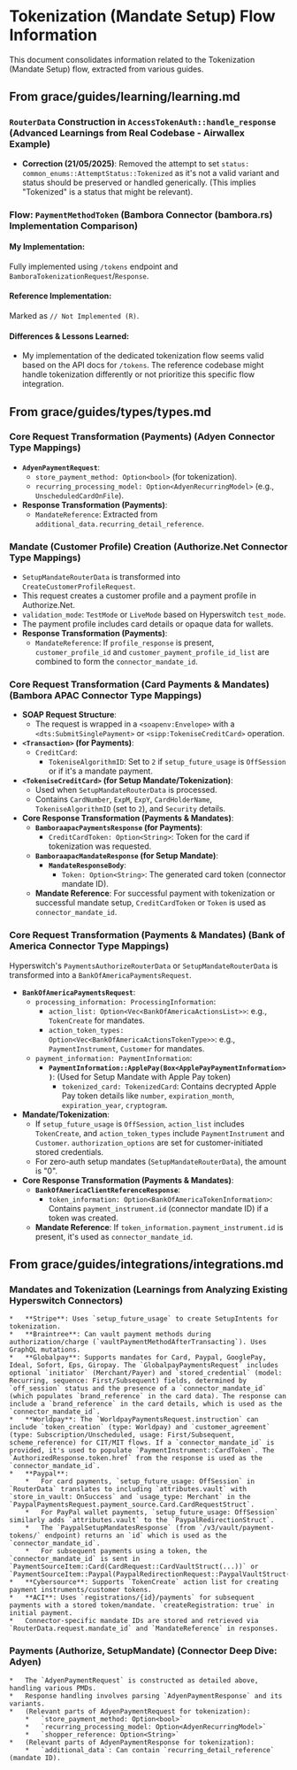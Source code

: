# Tokenization (Mandate Setup) Flow Information

This document consolidates information related to the Tokenization (Mandate Setup) flow, extracted from various guides.

## From grace/guides/learning/learning.md

### `RouterData` Construction in `AccessTokenAuth::handle_response` (Advanced Learnings from Real Codebase - Airwallex Example)
*   **Correction (21/05/2025)**: Removed the attempt to set `status: common_enums::AttemptStatus::Tokenized` as it's not a valid variant and status should be preserved or handled generically. (This implies "Tokenized" is a status that might be relevant).

### Flow: `PaymentMethodToken` (Bambora Connector (bambora.rs) Implementation Comparison)
#### My Implementation:
Fully implemented using `/tokens` endpoint and `BamboraTokenizationRequest`/`Response`.
#### Reference Implementation:
Marked as `// Not Implemented (R)`.
#### Differences & Lessons Learned:
*   My implementation of the dedicated tokenization flow seems valid based on the API docs for `/tokens`. The reference codebase might handle tokenization differently or not prioritize this specific flow integration.

## From grace/guides/types/types.md

### Core Request Transformation (Payments) (Adyen Connector Type Mappings)
*   **`AdyenPaymentRequest`**:
    *   `store_payment_method: Option<bool>` (for tokenization).
    *   `recurring_processing_model: Option<AdyenRecurringModel>` (e.g., `UnscheduledCardOnFile`).
*   **Response Transformation (Payments)**:
    *   `MandateReference`: Extracted from `additional_data.recurring_detail_reference`.

### Mandate (Customer Profile) Creation (Authorize.Net Connector Type Mappings)
*   `SetupMandateRouterData` is transformed into `CreateCustomerProfileRequest`.
*   This request creates a customer profile and a payment profile in Authorize.Net.
*   `validation_mode`: `TestMode` or `LiveMode` based on Hyperswitch `test_mode`.
*   The payment profile includes card details or opaque data for wallets.
*   **Response Transformation (Payments)**:
    *   `MandateReference`: If `profile_response` is present, `customer_profile_id` and `customer_payment_profile_id_list` are combined to form the `connector_mandate_id`.

### Core Request Transformation (Card Payments & Mandates) (Bambora APAC Connector Type Mappings)
*   **SOAP Request Structure**:
    *   The request is wrapped in a `<soapenv:Envelope>` with a `<dts:SubmitSinglePayment>` or `<sipp:TokeniseCreditCard>` operation.
*   **`<Transaction>` (for Payments)**:
    *   `CreditCard`:
        *   `TokeniseAlgorithmID`: Set to `2` if `setup_future_usage` is `OffSession` or if it's a mandate payment.
*   **`<TokeniseCreditCard>` (for Setup Mandate/Tokenization)**:
    *   Used when `SetupMandateRouterData` is processed.
    *   Contains `CardNumber`, `ExpM`, `ExpY`, `CardHolderName`, `TokeniseAlgorithmID` (set to `2`), and `Security` details.
*   **Core Response Transformation (Payments & Mandates)**:
    *   **`BamboraapacPaymentsResponse` (for Payments)**:
        *   `CreditCardToken: Option<String>`: Token for the card if tokenization was requested.
    *   **`BamboraapacMandateResponse` (for Setup Mandate)**:
        *   **`MandateResponseBody`**:
            *   `Token: Option<String>`: The generated card token (connector mandate ID).
    *   **Mandate Reference**: For successful payment with tokenization or successful mandate setup, `CreditCardToken` or `Token` is used as `connector_mandate_id`.

### Core Request Transformation (Payments & Mandates) (Bank of America Connector Type Mappings)
Hyperswitch's `PaymentsAuthorizeRouterData` or `SetupMandateRouterData` is transformed into a `BankOfAmericaPaymentsRequest`.
*   **`BankOfAmericaPaymentsRequest`**:
    *   `processing_information: ProcessingInformation`:
        *   `action_list: Option<Vec<BankOfAmericaActionsList>>`: e.g., `TokenCreate` for mandates.
        *   `action_token_types: Option<Vec<BankOfAmericaActionsTokenType>>`: e.g., `PaymentInstrument`, `Customer` for mandates.
    *   `payment_information: PaymentInformation`:
        *   **`PaymentInformation::ApplePay(Box<ApplePayPaymentInformation>)`**: (Used for Setup Mandate with Apple Pay token)
            *   `tokenized_card: TokenizedCard`: Contains decrypted Apple Pay token details like `number`, `expiration_month`, `expiration_year`, `cryptogram`.
*   **Mandate/Tokenization**:
    *   If `setup_future_usage` is `OffSession`, `action_list` includes `TokenCreate`, and `action_token_types` include `PaymentInstrument` and `Customer`. `authorization_options` are set for customer-initiated stored credentials.
    *   For zero-auth setup mandates (`SetupMandateRouterData`), the amount is "0".
*   **Core Response Transformation (Payments & Mandates)**:
    *   **`BankOfAmericaClientReferenceResponse`**:
        *   `token_information: Option<BankOfAmericaTokenInformation>`: Contains `payment_instrument.id` (connector mandate ID) if a token was created.
    *   **Mandate Reference**: If `token_information.payment_instrument.id` is present, it's used as `connector_mandate_id`.

## From grace/guides/integrations/integrations.md

### Mandates and Tokenization (Learnings from Analyzing Existing Hyperswitch Connectors)
    *   **Stripe**: Uses `setup_future_usage` to create SetupIntents for tokenization.
    *   **Braintree**: Can vault payment methods during authorization/charge (`vaultPaymentMethodAfterTransacting`). Uses GraphQL mutations.
    *   **Globalpay**: Supports mandates for Card, Paypal, GooglePay, Ideal, Sofort, Eps, Giropay. The `GlobalpayPaymentsRequest` includes optional `initiator` (Merchant/Payer) and `stored_credential` (model: Recurring, sequence: First/Subsequent) fields, determined by `off_session` status and the presence of a `connector_mandate_id` (which populates `brand_reference` in the card data). The response can include a `brand_reference` in the card details, which is used as the `connector_mandate_id`.
    *   **Worldpay**: The `WorldpayPaymentsRequest.instruction` can include `token_creation` (type: Worldpay) and `customer_agreement` (type: Subscription/Unscheduled, usage: First/Subsequent, scheme_reference) for CIT/MIT flows. If a `connector_mandate_id` is provided, it's used to populate `PaymentInstrument::CardToken`. The `AuthorizedResponse.token.href` from the response is used as the `connector_mandate_id`.
    *   **Paypal**:
        *   For card payments, `setup_future_usage: OffSession` in `RouterData` translates to including `attributes.vault` with `store_in_vault: OnSuccess` and `usage_type: Merchant` in the `PaypalPaymentsRequest.payment_source.Card.CardRequestStruct`.
        *   For PayPal wallet payments, `setup_future_usage: OffSession` similarly adds `attributes.vault` to the `PaypalRedirectionStruct`.
        *   The `PaypalSetupMandatesResponse` (from `/v3/vault/payment-tokens/` endpoint) returns an `id` which is used as the `connector_mandate_id`.
        *   For subsequent payments using a token, the `connector_mandate_id` is sent in `PaymentSourceItem::Card(CardRequest::CardVaultStruct(...))` or `PaymentSourceItem::Paypal(PaypalRedirectionRequest::PaypalVaultStruct(...))`.
    *   **Cybersource**: Supports `TokenCreate` action list for creating payment instruments/customer tokens.
    *   **ACI**: Uses `registrations/{id}/payments` for subsequent payments with a stored token/mandate. `createRegistration: true` in initial payment.
    *   Connector-specific mandate IDs are stored and retrieved via `RouterData.request.mandate_id` and `MandateReference` in responses.

### Payments (Authorize, SetupMandate) (Connector Deep Dive: Adyen)
    *   The `AdyenPaymentRequest` is constructed as detailed above, handling various PMDs.
    *   Response handling involves parsing `AdyenPaymentResponse` and its variants.
    *   (Relevant parts of AdyenPaymentRequest for tokenization):
        *   `store_payment_method: Option<bool>`
        *   `recurring_processing_model: Option<AdyenRecurringModel>`
        *   `shopper_reference: Option<String>`
    *   (Relevant parts of AdyenPaymentResponse for tokenization):
        *   `additional_data`: Can contain `recurring_detail_reference` (mandate ID).
